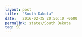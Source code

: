 ```yaml
---
layout: post
title:  "South Dakota"
date:   2016-02-25 20:56:10 -0600
permalink: states/South Dakota
tag: SD
---
```

